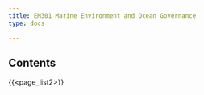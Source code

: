 ```yaml
---
title: EM301 Marine Environment and Ocean Governance
type: docs

---
```


## Contents
{{<page_list2>}}
 


